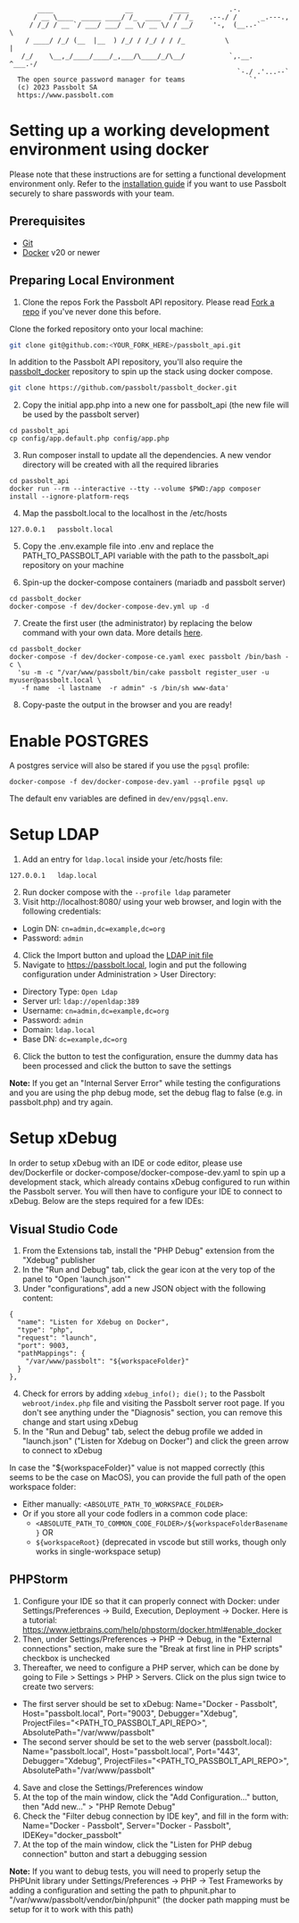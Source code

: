 ```
       ____                  __          ____          .-.
      / __ \____  _____ ____/ /_  ____  / / /_    .--./ /      _.---.,
     / /_/ / __ `/ ___/ ___/ __ \/ __ \/ / __/     '-,  (__..-`       \
    / ____/ /_/ (__  |__  ) /_/ / /_/ / / /_          \                |
   /_/    \__,_/____/____/_,___/\____/_/\__/           `,.__.   ^___.-/
                                                         `-./ .'...--`
  The open source password manager for teams                `'
  (c) 2023 Passbolt SA
  https://www.passbolt.com
```

# Setting up a working development environment using docker

Please note that these instructions are for setting a functional development environment only. Refer to the [installation guide](https://help.passbolt.com/hosting/install) if you want to use Passbolt securely to share passwords with your team.

## Prerequisites
  - [Git](https://git-scm.com/)
  - [Docker](https://docs.docker.com/get-docker/) v20 or newer

## Preparing Local Environment

1. Clone the repos
Fork the Passbolt API repository. Please read [Fork a repo](https://docs.github.com/en/get-started/quickstart/fork-a-repo?tool=webui) if you've never done this before.

Clone the forked repository onto your local machine:
```bash
git clone git@github.com:<YOUR_FORK_HERE>/passbolt_api.git
```

In addition to the Passbolt API repository, you'll also require the [passbolt_docker](https://github.com/passbolt/passbolt_docker) repository to spin up the stack using docker compose.
```bash
git clone https://github.com/passbolt/passbolt_docker.git
```

2. Copy the initial app.php into a new one for passbolt_api (the new file will be used by the passbolt server)
```
cd passbolt_api
cp config/app.default.php config/app.php
```

3. Run composer install to update all the dependencies. A new vendor directory will be created with all the required libraries
```
cd passbolt_api
docker run --rm --interactive --tty --volume $PWD:/app composer install --ignore-platform-reqs
```

4. Map the passbolt.local to the localhost in the /etc/hosts
```
127.0.0.1   passbolt.local
```

5. Copy the .env.example file into .env and replace the PATH_TO_PASSBOLT_API variable with the path to the passbolt_api repository on your machine

6. Spin-up the docker-compose containers (mariadb and passbolt server)
```
cd passbolt_docker
docker-compose -f dev/docker-compose-dev.yml up -d
```

7. Create the first user (the administrator) by replacing the below command with your own data. More details [here](https://help.passbolt.com/hosting/install/ce/docker).
```
cd passbolt_docker
docker-compose -f dev/docker-compose-ce.yaml exec passbolt /bin/bash -c \
  'su -m -c "/var/www/passbolt/bin/cake passbolt register_user -u myuser@passbolt.local \
   -f name  -l lastname  -r admin" -s /bin/sh www-data'
```

8. Copy-paste the output in the browser and you are ready!

# Enable POSTGRES

A postgres service will also be stared if you use the `pgsql` profile:
```
docker-compose -f dev/docker-compose-dev.yaml --profile pgsql up
```

The default env variables are defined in `dev/env/pgsql.env`.

# Setup LDAP

1. Add an entry for `ldap.local` inside your /etc/hosts file:
```
127.0.0.1   ldap.local
```
2. Run docker compose with the `--profile ldap` parameter
3. Visit http://localhost:8080/ using your web browser, and login with the following credentials:
  - Login DN:  `cn=admin,dc=example,dc=org`
  - Password:  `admin`
4. Click the Import button and upload the [LDAP init file](./ldap/init.ldiff)
5. Navigate to https://passbolt.local, login and put the following configuration under Administration > User Directory:
  - Directory Type:  `Open Ldap`
  - Server url:      `ldap://openldap:389`
  - Username:        `cn=admin,dc=example,dc=org`
  - Password:        `admin`
  - Domain:          `ldap.local`
  - Base DN:         `dc=example,dc=org`
6. Click the button to test the configuration, ensure the dummy data has been processed and click the button to save the settings

**Note:** If you get an "Internal Server Error" while testing the configurations and you are using the php debug mode, set the debug flag to false (e.g. in passbolt.php) and try again.

# Setup xDebug

In order to setup xDebug with an IDE or code editor, please use dev/Dockerfile or docker-compose/docker-compose-dev.yaml to spin up a development stack, which already contains xDebug configured to run within the Passbolt server.
You will then have to configure your IDE to connect to xDebug. Below are the steps required for a few IDEs:

## Visual Studio Code

1. From the Extensions tab, install the "PHP Debug" extension from the "Xdebug" publisher
2. In the "Run and Debug" tab, click the gear icon at the very top of the panel to "Open 'launch.json'"
3. Under "configurations", add a new JSON object with the following content:
```
{
  "name": "Listen for Xdebug on Docker",
  "type": "php",
  "request": "launch",
  "port": 9003,
  "pathMappings": {
    "/var/www/passbolt": "${workspaceFolder}"
  }
},
```
4. Check for errors by adding `xdebug_info(); die();` to the Passbolt `webroot/index.php` file and visiting the Passbolt server root page. If you don't see anything under the "Diagnosis" section, you can remove this change and start using xDebug
5. In the "Run and Debug" tab, select the debug profile we added in "launch.json" ("Listen for Xdebug on Docker") and click the green arrow to connect to xDebug

In case the "${workspaceFolder}" value is not mapped correctly (this seems to be the case on MacOS), you can provide the full path of the open workspace folder:
* Either manually: `<ABSOLUTE_PATH_TO_WORKSPACE_FOLDER>`
* Or if you store all your code fodlers in a common code place:
  - `<ABSOLUTE_PATH_TO_COMMON_CODE_FOLDER>/${workspaceFolderBasename}` OR
  - `${workspaceRoot}` (deprecated in vscode but still works, though only works in single-workspace setup)

## PHPStorm

1. Configure your IDE so that it can properly connect with Docker: under Settings/Preferences -> Build, Execution, Deployment -> Docker. Here is a tutorial: https://www.jetbrains.com/help/phpstorm/docker.html#enable_docker
2. Then, under Settings/Preferences -> PHP -> Debug, in the "External connections" section, make sure the "Break at first line in PHP scripts" checkbox is unchecked
3. Thereafter, we need to configure a PHP server, which can be done by going to File > Settings > PHP > Servers. Click on the plus sign twice to create two servers:
  - The first server should be set to xDebug: Name="Docker - Passbolt", Host="passbolt.local", Port="9003", Debugger="Xdebug", ProjectFiles="<PATH_TO_PASSBOLT_API_REPO>", AbsolutePath="/var/www/passbolt"
  - The second server should be set to the web server (passbolt.local): Name="passbolt.local", Host="passbolt.local", Port="443", Debugger="Xdebug", ProjectFiles="<PATH_TO_PASSBOLT_API_REPO>", AbsolutePath="/var/www/passbolt"
4. Save and close the Settings/Preferences window
5. At the top of the main window, click the "Add Configuration..." button, then "Add new..." > "PHP Remote Debug"
6. Check the "Filter debug connection by IDE key", and fill in the form with: Name="Docker - Passbolt", Server="Docker - Passbolt", IDEKey="docker_passbolt"
7. At the top of the main window, click the "Listen for PHP debug connection" button and start a debugging session

**Note:** If you want to debug tests, you will need to properly setup the PHPUnit library under Settings/Preferences -> PHP -> Test Frameworks by adding a configuration and setting the path to phpunit.phar to "/var/www/passbolt/vendor/bin/phpunit" (the docker path mapping must be setup for it to work with this path)
